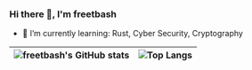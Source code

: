 ### Hi there 👋, I'm freetbash

- 🌱 I’m currently learning: Rust,  Cyber Security, Cryptography

| ![freetbash's GitHub stats](https://github-readme-stats.vercel.app/api?username=freetbash&show_icons=true&theme=graywhite) | ![Top Langs](https://github-readme-stats.vercel.app/api/top-langs/?username=freetbash&langs_count=4&theme=graywhite) |
| ------------- | ------------- |
